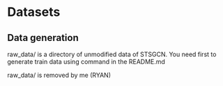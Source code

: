 # Datasets

## Data generation 
raw_data/ is a directory of unmodified data of STSGCN.
You need first to generate train data using command in the README.md 


raw_data/ is removed by me (RYAN)
